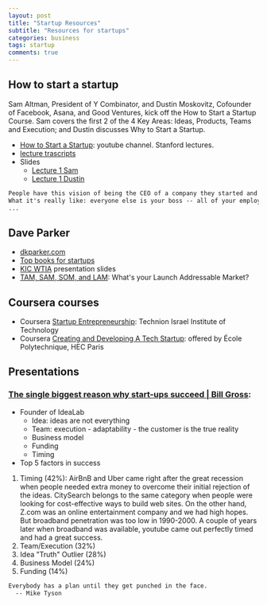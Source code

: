 ```yaml
---
layout: post
title: "Startup Resources"
subtitle: "Resources for startups"
categories: business
tags: startup
comments: true
---
```

## How to start a startup
Sam Altman, President of Y Combinator, and Dustin Moskovitz, Cofounder of Facebook, Asana,
 and Good Ventures, kick off the How to Start a Startup Course.
 Sam covers the first 2 of the 4 Key Areas: Ideas, Products, Teams and Execution;
  and Dustin discusses Why to Start a Startup.
* [How to Start a Startup](https://www.youtube.com/channel/UCxIJaCMEptJjxmmQgGFsnCg):
youtube channel. Stanford lectures.
* [lecture trascripts](https://genius.com/Sam-altman-lecture-1-how-to-start-a-startup-annotated)
* Slides
  * [Lecture 1 Sam](https://www.dropbox.com/s/uio0cep4a2454ar/Lecture_1_Sam.pdf?dl=0)
  * [Lecture 1 Dustin](https://www.dropbox.com/s/l4lnfilivmndmt4/Lecture_1_Dustin.pdf?dl=0)
```markdown
People have this vision of being the CEO of a company they started and being on top of the pyramid...
What it's really like: everyone else is your boss -- all of your employees, customers, partners, users, media are you boss.
...
```

## Dave Parker
* [dkparker.com](https://www.dkparker.com)
* [Top books for startups](https://www.dkparker.com/top-startup-book-list-and-top-10-classic-business-books/)
* [KIC WTIA](https://www.dkparker.com/kic-wtia/) presentation slides
* [TAM, SAM, SOM, and LAM](https://www.dkparker.com/tam-sam-som-and-lam-whats-your-launch-addressable-market/):
What's your Launch Addressable Market?

## Coursera courses
* Coursera [Startup Entrepreneurship](https://www.coursera.org/specializations/startup-entrepreneurship#courses):
Technion Israel Institute of Technology
* Coursera [Creating and Developing A Tech Startup](https://www.coursera.org/learn/tech-startup):
offered by École Polytechnique, HEC Paris

## Presentations

### [The single biggest reason why start-ups succeed | Bill Gross](https://www.youtube.com/watch?v=bNpx7gpSqbY):
* Founder of IdeaLab
  * Idea: ideas are not everything
  * Team: execution - adaptability - the customer is the true reality
  * Business model
  * Funding
  * Timing
* Top 5 factors in success
1. Timing (42%): AirBnB and Uber came right after the great recession when people needed extra money
to overcome their initial rejection of the ideas. CitySearch belongs to the same category when
people were looking for cost-effective ways to build web sites. On the other hand, Z.com was
an online entertainment company and we had high hopes. But broadband penetration was too low
in 1990-2000. A couple of years later when broadband was available, youtube came out perfectly timed and
had a great success.
2. Team/Execution (32%)
3. Idea "Truth" Outlier (28%)
4. Business Model (24%)
5. Funding (14%)

```markdown
Everybody has a plan until they get punched in the face.
  -- Mike Tyson
```
